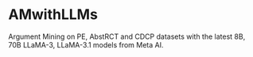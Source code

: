 # AMwithLLMs
Argument Mining on PE, AbstRCT and CDCP datasets with the latest 8B, 70B LLaMA-3, LLaMA-3.1 models from Meta AI.
